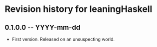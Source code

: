 # Revision history for leaningHaskell

## 0.1.0.0  -- YYYY-mm-dd

* First version. Released on an unsuspecting world.

